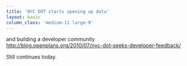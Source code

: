 ```yaml
---
title: 'NYC DOT starts opening up data'
layout: basic
column_class: 'medium-11 large-9'
---
```


and building a developer community http://blog.openplans.org/2010/07/nyc-dot-seeks-developer-feedback/

Still continues today.